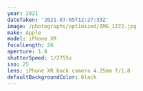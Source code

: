 ```yaml
---
year: 2021
dateTaken: '2021-07-05T12:27:33Z'
image: /photographs/optimized/IMG_1372.jpg
make: Apple
model: iPhone XR
focalLength: 26
aperture: 1.8
shutterSpeed: 1/2755s
iso: 25
lens: iPhone XR back camera 4.25mm f/1.8
defaultBackgroundColor: black
---
```

